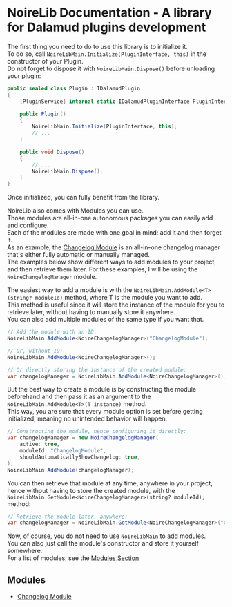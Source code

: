 # NoireLib Documentation - A library for Dalamud plugins development

The first thing you need to do to use this library is to initialize it.<br/>
To do so, call `NoireLibMain.Initialize(PluginInterface, this)` in the constructor of your Plugin.<br/>
Do not forget to dispose it with `NoireLibMain.Dispose()` before unloading your plugin:

```csharp
public sealed class Plugin : IDalamudPlugin
{
    [PluginService] internal static IDalamudPluginInterface PluginInterface { get; private set; } = null!;

    public Plugin()
    {
        NoireLibMain.Initialize(PluginInterface, this);
        // ...
    }

    public void Dispose()
    {
        // ...
        NoireLibMain.Dispose();
    }
}
```

Once initialized, you can fully benefit from the library.

NoireLib also comes with Modules you can use.<br/>
Those modules are all-in-one autonomous packages you can easily add and configure.<br/>
Each of the modules are made with one goal in mind: add it and then forget it.<br/>
As an example, the [Changelog Module](https://github.com/Aspher0/NoireLib/blob/main/NoireLib/ChangelogManager/README.md) is an all-in-one changelog manager that's either fully automatic or manually managed.<br/>
The examples below show different ways to add modules to your project, and then retrieve them later. For these examples, I will be using the `NoireChangelogManager` module.

The easiest way to add a module is with the `NoireLibMain.AddModule<T>(string? moduleId)` method, where T is the module you want to add.<br/>
This method is useful since it will store the instance of the module for you to retrieve later, without having to manually store it anywhere.<br/>
You can also add multiple modules of the same type if you want that.

```csharp
// Add the module with an ID:
NoireLibMain.AddModule<NoireChangelogManager>("ChangelogModule");

// Or, without ID:
NoireLibMain.AddModule<NoireChangelogManager>();

// Or directly storing the instance of the created module:
var changelogManager = NoireLibMain.AddModule<NoireChangelogManager>();
```

But the best way to create a module is by constructing the module beforehand and then pass it as an argument to the `NoireLibMain.AddModule<T>(T instance)` method.<br/>
This way, you are sure that every module option is set before getting initialized, meaning no unintended behavior will happen.

```csharp
// Constructing the module, hence configuring it directly:
var changelogManager = new NoireChangelogManager(
    active: true,
    moduleId: "ChangelogModule",
    shouldAutomaticallyShowChangelog: true,
);
NoireLibMain.AddModule(changelogManager);
```

You can then retrieve that module at any time, anywhere in your project, hence without having to store the created module, with the `NoireLibMain.GetModule<NoireChangelogManager>(string? moduleId);` method:

```csharp
// Retrieve the module later, anywhere:
var changelogManager = NoireLibMain.GetModule<NoireChangelogManager>("ChangelogModule");
```

Now, of course, you do not need to use `NoireLibMain` to add modules.<br/>
You can also just call the module's constructor and store it yourself somewhere.<br/>
For a list of modules, see the [Modules Section](#modules)

## Modules

- [Changelog Module](https://github.com/Aspher0/NoireLib/blob/main/NoireLib/ChangelogManager/README.md)
